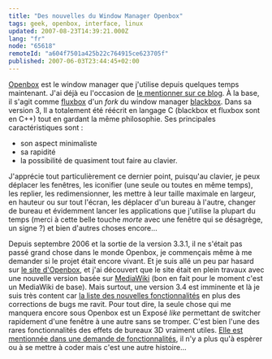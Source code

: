 ```yaml
---
title: "Des nouvelles du Window Manager Openbox"
tags: geek, openbox, interface, linux
updated: 2007-08-23T14:39:21.000Z
lang: "fr"
node: "65618"
remoteId: "a604f7501a425b22c764915ce623705f"
published: 2007-06-03T23:44:45+02:00
---
```

 
[Openbox](http://pwet.fr/man/linux/commandes/openbox) est le window manager que
j'utilise depuis quelques temps maintenant. J'ai déjà eu l'occasion de [le
mentionner sur ce blog](/tag/openbox). À la base, il s'agit comme
[fluxbox](http://pwet.fr/man/linux/commandes/fluxbox) d'un *fork* du window
manager [blackbox](http://pwet.fr/man/linux/commandes/blackbox). Dans sa version
3, Il a totalement été réécrit en langage C (blackbox et fluxbox sont en C++)
tout en gardant la même philosophie. Ses principales caractéristiques sont :

 * son aspect minimaliste
 * sa rapidité
 * la possibilité de quasiment tout faire au clavier.
 
J'apprécie tout particulièrement ce dernier point, puisqu'au clavier, je peux
déplacer les fenêtres, les iconifier (une seule ou toutes en même temps), les
replier, les redimensionner, les mettre à leur taille maximale en largeur, en
hauteur ou sur tout l'écran, les déplacer d'un bureau à l'autre, changer de
bureau et évidemment lancer les applications que j'utilise la plupart du temps
(merci à cette belle touche *morte* avec une fenêtre qui se désagrège, un
signe&nbsp;?) et bien d'autres choses encore…

 
Depuis septembre 2006 et la sortie de la version
3.3.1, il ne s'était pas passé grand
chose dans le monde Openbox, je commençais
même à me demander si le projet était encore vivant. Et je suis allé un peu par
hasard sur [le site d'Openbox](http://openbox.org/), et j'ai découvert
que le site était en plein travaux avec une nouvelle version basée sur
[MediaWiki](http://www.mediawiki.org/wiki/MediaWiki) (bon en fait pour le moment
c'est un MediaWiki de base). Mais surtout, une version 3.4 est
imminente et là je suis très
content car [la liste des nouvelles
fonctionnalités](http://openbox.org/wiki/Help:Upgrading_to_3.4) en
plus des corrections de bugs me ravit. Pour tout dire, la seule chose qui me
manquera encore sous Openbox est un Exposé *like* permettant de switcher
rapidement d'une fenêtre à une autre sans se tromper. C'est bien l'une des rares
fonctionnalités des effets de bureaux 3D vraiment utiles. [Elle est mentionnée
dans une demande de
fonctionnalités](https://bugzilla.icculus.org/show_bug.cgi?id=2823), il n'y a
plus qu'à espèrer ou à se mettre à coder mais c'est une autre histoire…
